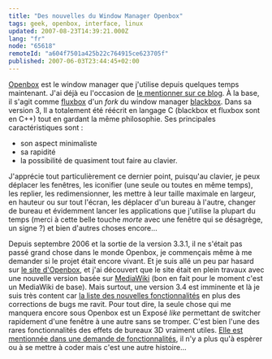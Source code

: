 ```yaml
---
title: "Des nouvelles du Window Manager Openbox"
tags: geek, openbox, interface, linux
updated: 2007-08-23T14:39:21.000Z
lang: "fr"
node: "65618"
remoteId: "a604f7501a425b22c764915ce623705f"
published: 2007-06-03T23:44:45+02:00
---
```

 
[Openbox](http://pwet.fr/man/linux/commandes/openbox) est le window manager que
j'utilise depuis quelques temps maintenant. J'ai déjà eu l'occasion de [le
mentionner sur ce blog](/tag/openbox). À la base, il s'agit comme
[fluxbox](http://pwet.fr/man/linux/commandes/fluxbox) d'un *fork* du window
manager [blackbox](http://pwet.fr/man/linux/commandes/blackbox). Dans sa version
3, Il a totalement été réécrit en langage C (blackbox et fluxbox sont en C++)
tout en gardant la même philosophie. Ses principales caractéristiques sont :

 * son aspect minimaliste
 * sa rapidité
 * la possibilité de quasiment tout faire au clavier.
 
J'apprécie tout particulièrement ce dernier point, puisqu'au clavier, je peux
déplacer les fenêtres, les iconifier (une seule ou toutes en même temps), les
replier, les redimensionner, les mettre à leur taille maximale en largeur, en
hauteur ou sur tout l'écran, les déplacer d'un bureau à l'autre, changer de
bureau et évidemment lancer les applications que j'utilise la plupart du temps
(merci à cette belle touche *morte* avec une fenêtre qui se désagrège, un
signe&nbsp;?) et bien d'autres choses encore…

 
Depuis septembre 2006 et la sortie de la version
3.3.1, il ne s'était pas passé grand
chose dans le monde Openbox, je commençais
même à me demander si le projet était encore vivant. Et je suis allé un peu par
hasard sur [le site d'Openbox](http://openbox.org/), et j'ai découvert
que le site était en plein travaux avec une nouvelle version basée sur
[MediaWiki](http://www.mediawiki.org/wiki/MediaWiki) (bon en fait pour le moment
c'est un MediaWiki de base). Mais surtout, une version 3.4 est
imminente et là je suis très
content car [la liste des nouvelles
fonctionnalités](http://openbox.org/wiki/Help:Upgrading_to_3.4) en
plus des corrections de bugs me ravit. Pour tout dire, la seule chose qui me
manquera encore sous Openbox est un Exposé *like* permettant de switcher
rapidement d'une fenêtre à une autre sans se tromper. C'est bien l'une des rares
fonctionnalités des effets de bureaux 3D vraiment utiles. [Elle est mentionnée
dans une demande de
fonctionnalités](https://bugzilla.icculus.org/show_bug.cgi?id=2823), il n'y a
plus qu'à espèrer ou à se mettre à coder mais c'est une autre histoire…
